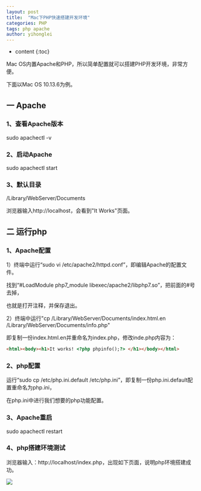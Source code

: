 ```yaml
---
layout: post
title:  "Mac下PHP快速搭建开发环境"
categories: PHP
tags: php apache
author: yihonglei
---
```


* content
{:toc}

Mac OS内置Apache和PHP，所以简单配置就可以搭建PHP开发环境，非常方便。




下面以Mac OS 10.13.6为例。

## 一 Apache

### 1、查看Apache版本

sudo apachectl -v

### 2、启动Apache

sudo apachectl start

### 3、默认目录

/Library/WebServer/Documents

浏览器输入http://localhost，会看到"It Works"页面。

## 二 运行php

### 1、Apache配置

1）终端中运行“sudo vi /etc/apache2/httpd.conf”，即编辑Apache的配置文件。

找到“#LoadModule php7_module libexec/apache2/libphp7.so”，把前面的#号去掉，

也就是打开注释，并保存退出。

2）终端中运行"cp /Library/WebServer/Documents/index.html.en /Library/WebServer/Documents/info.php"

即复制一份index.html.en并重命名为index.php，修改inde.php内容为：

```html
<html><body><h1>It works! <?php phpinfo();?> </h1></body></html>
```

### 2、php配置

运行“sudo cp /etc/php.ini.default /etc/php.ini”，即复制一份php.ini.default配置重命名为php.ini，

在php.ini中进行我们想要的php功能配置。

### 3、Apache重启

sudo apachectl restart

### 4、php搭建环境测试

浏览器输入：http://localhost/index.php，出现如下页面，说明php环境搭建成功。

![](https://wx4.sinaimg.cn/mw690/0060lm7Tly1fwjotr2xpaj31kw0gldmh.jpg)
